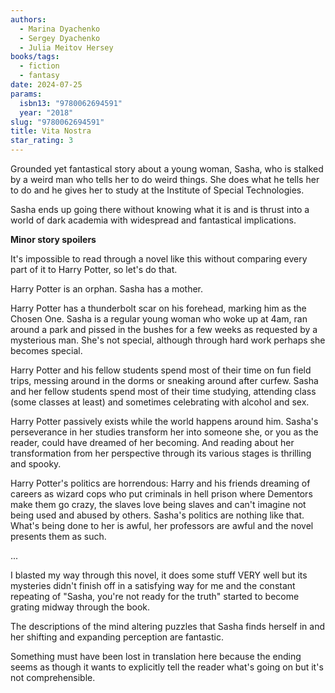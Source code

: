 ```yaml
---
authors:
  - Marina Dyachenko
  - Sergey Dyachenko
  - Julia Meitov Hersey
books/tags:
  - fiction
  - fantasy
date: 2024-07-25
params:
  isbn13: "9780062694591"
  year: "2018"
slug: "9780062694591"
title: Vita Nostra
star_rating: 3
---
```


Grounded yet fantastical story about a young woman, Sasha, who is stalked by a weird man who tells her to do weird things. She does what he tells her to do and he gives her to study at the Institute of Special Technologies.

Sasha ends up going there without knowing what it is and is thrust into a world of dark academia with widespread and fantastical implications. 

<!--more-->

**Minor story spoilers**

It's impossible to read through a novel like this without comparing every part of it to Harry Potter, so let's do that.

Harry Potter is an orphan. Sasha has a mother.

Harry Potter has a thunderbolt scar on his forehead, marking him as the Chosen One. Sasha is a regular young woman who woke up at 4am, ran around a park and pissed in the bushes for a few weeks as requested by a mysterious man. She's not special, although through hard work perhaps she becomes special.

Harry Potter and his fellow students spend most of their time on fun field trips, messing around in the dorms or sneaking around after curfew. Sasha and her fellow students spend most of their time studying, attending class (some classes at least) and sometimes celebrating with alcohol and sex.

Harry Potter passively exists while the world happens around him. Sasha's perseverance in her studies transform her into someone she, or you as the reader, could have dreamed of her becoming. And reading about her transformation from her perspective through its various stages is thrilling and spooky.

Harry Potter's politics are horrendous: Harry and his friends dreaming of careers as wizard cops who put criminals in hell prison where Dementors make them go crazy, the slaves love being slaves and can't imagine not being used and abused by others. Sasha's politics are nothing like that. What's being done to her is awful, her professors are awful and the novel presents them as such.

...


I blasted my way through this novel, it does some stuff VERY well but its mysteries didn't finish off in a satisfying way for me and the constant repeating of "Sasha, you're not ready for the truth" started to become grating midway through the book.

The descriptions of the mind altering puzzles that Sasha finds herself in and her shifting and expanding perception are fantastic.

Something must have been lost in translation here because the ending seems as though it wants to explicitly tell the reader what's going on but it's not comprehensible.